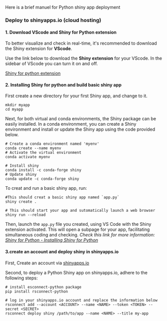 Here is a brief manuel for Python shiny app deployment

### Deploy to shinyapps.io (cloud hosting)

#### 1. Download VScode and Shiny for Python extension

To better visualize and check in real-time, it's recommended to download the Shiny extension for **VScode**.

Use the link below to download the **Shiny extension** for your VScode. In the sidebar of VScode you can turn it on and off.

[Shiny for python extension](https://marketplace.visualstudio.com/items?itemName=posit.shiny-python)

#### 2. Installing Shiny for python and build basic shiny app

First create a new directory for your first Shiny app, and change to it.

```shell
mkdir myapp
cd myapp
```

Next, for both virtual and conda environments, the Shiny package can be easily installed. In a conda environment, you can create a Shiny environment and install or update the Shiny app using the code provided below.

```shell
# Create a conda environment named 'myenv'
conda create --name myenv
# Activate the virtual environment
conda activate myenv

# Install shiny
conda install -c conda-forge shiny
# Update shiny
conda update -c conda-forge shiny
```

To creat and run a basic shiny app, run:

```shell
#This should creat a basic shiny app named `app.py`
shiny create .

# This should start your app and sutomatically launch a web browser
shiny run --reload
```

Then, launch the `app.py` file you created, using VS Code with the Shiny extension activated. This will open a subpage for your app, facilitating simultaneous coding and checking.
*Check this link for more information: [Shiny for Python - Installing Shiny for Python](https://shiny.posit.co/py/docs/install.html)*

#### 3.create an account and deploy shiny in shinyapps.io

First, Create an account via [shinyapps.io](https://www.shinyapps.io/)

Second, to deploy a Python Shiny app on shinyapps.io, adhere to the following steps:

```shell
# install esconnect-python package
pip install rsconnect-python

# log in your shinyapps.io account and replace the information below
rsconnect add --account <ACCOUNT> --name <NAME> --token <TOKEN> --secret <SECRET>
rsconnect deploy shiny /path/to/app --name <NAME> --title my-app
```


